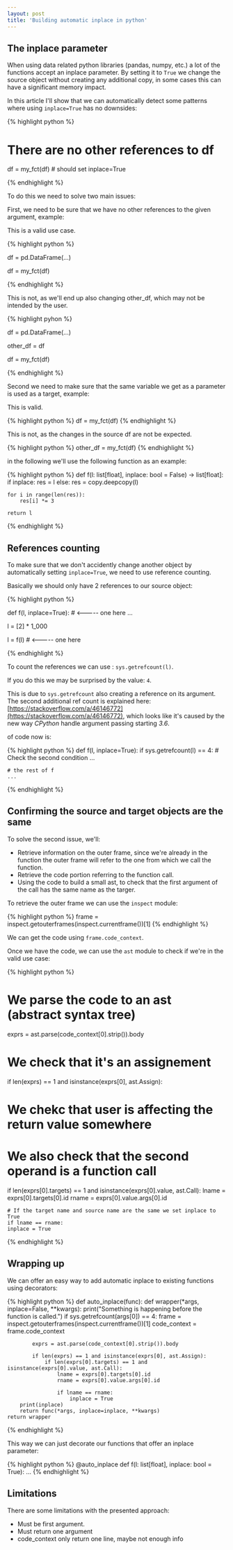 ```yaml
---
layout: post
title: 'Building automatic inplace in python'
---
```


The inplace parameter
---------------------

When using data related python libraries (pandas, numpy, etc.) a lot of the functions accept an inplace parameter. By setting it to `True` we change the source object without creating any additional copy, in some cases this can have a significant memory impact.

In this article I'll show that we can automatically detect some patterns where using `inplace=True` has no downsides:

{% highlight python %}

# There are no other references to df
df = my_fct(df) # should set inplace=True

{% endhighlight %}

To do this we need to solve two main issues:

First, we need to be sure that we have no other references to the given argument, example:

This is a valid use case.

{% highlight python %}

df = pd.DataFrame(...)

df = my_fct(df)

{% endhighlight %}

This is not, as we'll end up also changing other_df, which may not be intended by the user.

{% highlight pyhon %}

df = pd.DataFrame(...)

other_df = df

df = my_fct(df)

{% endhighlight %}

Second we need to make sure that the same variable we get as a parameter is used as a target, example:

This is valid.

{% highlight python %}
df = my_fct(df)
{% endhighlight %}

This is not, as the changes in the source df are not be expected.

{% highlight python %}
other_df = my_fct(df)
{% endhighlight %}

in the following we'll use the following function as an example:

{% highlight python %}
def f(l: list[float], inplace: bool = False) -> list[float]:
	if inplace:
		res = l
	else:
		res = copy.deepcopy(l)

	for i in range(len(res)):
		res[i] *= 3

	return l

{% endhighlight %}


References counting
-------------------

To make sure that we don't accidently change another object by automatically setting `inplace=True`, we need to use reference counting.

Basically we should only have 2 references to our source object:

{% highlight python %}

def f(l, inplace=True): # <----- one here
	...

l = [2] * 1_000

l = f(l) # <----- one here

{% endhighlight %}

To count the references we can use : `sys.getrefcount(l)`.

If you do this we may be surprised by the value: `4`.

This is due to `sys.getrefcount` also creating a reference on its argument.
The second additional ref count is explained here: [https://stackoverflow.com/a/46146772](https://stackoverflow.com/a/46146772), which looks like it's caused by the new way _CPython_ handle argument passing starting _3.6_.

of code now is:

{% highlight python %}
def f(l, inplace=True):
	if sys.getrefcount(l) == 4:
		# Check the second condition
		...

	# the rest of f
	...
{% endhighlight %}

Confirming the source and target objects are the same
-----------------------------------------------------

To solve the second issue, we'll:

* Retrieve information on the outer frame, since we're already in the function the outer frame will refer to the one from which we call the function.
* Retrieve the code portion referring to the function call.
* Using the code to build a small ast, to check that the first argument of the call has the same name as the targer.

To retrieve the outer frame we can use the `inspect` module:

{% highlight python %}
frame = inspect.getouterframes(inspect.currentframe())[1]
{% endhighlight %}

We can get the code using `frame.code_context`.

Once we have the code, we can use the `ast` module to check if we're in the valid use case:

{% highlight python %}

# We parse the code to an ast (abstract syntax tree)
exprs = ast.parse(code_context[0].strip()).body

# We check that it's an assignement
if len(exprs) == 1 and isinstance(exprs[0], ast.Assign):
# We chekc that user is affecting the return value somewhere
# We also check that the second operand is a function call
if len(exprs[0].targets) == 1 and isinstance(exprs[0].value, ast.Call):
    lname = exprs[0].targets[0].id
    rname = exprs[0].value.args[0].id

    # If the target name and source name are the same we set inplace to True
    if lname == rname:
	inplace = True

{% endhighlight %}


Wrapping up
------------

We can offer an easy way to add automatic inplace to existing functions using decorators:

{% highlight python %}
def auto_inplace(func):
    def wrapper(*args, inplace=False, **kwargs):
        print("Something is happening before the function is called.")
        if sys.getrefcount(args[0]) == 4:
            frame = inspect.getouterframes(inspect.currentframe())[1]
            code_context = frame.code_context

            exprs = ast.parse(code_context[0].strip()).body

            if len(exprs) == 1 and isinstance(exprs[0], ast.Assign):
                if len(exprs[0].targets) == 1 and isinstance(exprs[0].value, ast.Call):
                    lname = exprs[0].targets[0].id
                    rname = exprs[0].value.args[0].id

                    if lname == rname:
                        inplace = True
        print(inplace)
        return func(*args, inplace=inplace, **kwargs)
    return wrapper
{% endhighlight %}

This way we can just decorate our functions that offer an inplace parameter:

{% highlight python %}
@auto_inplace
def f(l: list[float], inplace: bool = True):
	...
{% endhighlight %}

Limitations
-----------

There are some limitations with the presented approach:
* Must be first argument.
* Must return one argument
* code_context only return one line, maybe not enough info


